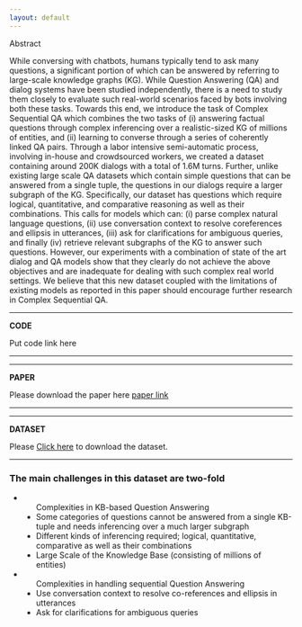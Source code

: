 ```yaml
---
layout: default
---
```



<div class="panel panel-default">
  <div class="panel-heading">Abstract</div>
<div class="panel-body">

  While conversing with chatbots, humans typically tend to ask many questions, a significant portion of which can be answered by referring to large-scale knowledge graphs (KG). While Question Answering (QA) and dialog systems have been studied independently, there is a need to study them closely to evaluate such real-world scenarios faced by bots involving both these tasks. Towards this end, we introduce the task of Complex Sequential QA which combines the two tasks of (i) answering factual questions through complex inferencing over a realistic-sized KG of millions of entities, and (ii) learning to converse through a series of coherently linked QA pairs. Through a labor intensive semi-automatic process, involving in-house and crowdsourced workers, we created a dataset containing around 200K dialogs with a total of 1.6M turns. Further, unlike existing large scale QA datasets which contain simple questions that can be answered from a single tuple, the questions in our dialogs require a larger subgraph of the KG. Specifically, our dataset has questions which require logical, quantitative, and comparative reasoning as well as their combinations. This calls for models which can: (i) parse complex natural language questions, (ii) use conversation context to resolve coreferences and ellipsis in utterances, (iii) ask for clarifications for ambiguous queries, and finally (iv) retrieve relevant subgraphs of the KG to answer such questions. However, our experiments with a combination of state of the art dialog and QA models show that they clearly do not achieve the above objectives and are inadequate for dealing with such complex real world settings. We believe that this new dataset coupled with the limitations of existing models as reported in this paper should encourage further research in Complex Sequential QA.
</div>
</div>

---
**CODE**
<div class='row section highlight'>
  <div class='col-xs-10 col-xs-offset-1'>
Put code link here
  </div>
</div>

---
---
**PAPER**

<!-- Put paper arxiv link here -->
Please download the paper here [paper link](paper.pdf)

---
---
**DATASET**

Please [Click here]({{site.baseurl}}/download/) to download the dataset.

---
### The main challenges in this dataset are two-fold
<ul style="list-style-type:disc">
<li> <ul style="list-style-type:disc"> Complexities in KB-based Question Answering 
        <li>Some categories of questions cannot be answered from a single KB-tuple and needs inferencing over a much larger subgraph</li>
	<li>Different kinds of inferencing required; logical, quantitative, comparative as well as their combinations</li>
	<li>Large Scale of the Knowledge Base (consisting of millions of entities)</li>
	</ul>
</li>	
<li> <ul style="list-style-type:disc"> Complexities in handling sequential Question Answering
	<li>Use conversation context to resolve co-references and ellipsis in utterances</li>
 	<li>Ask for clarifications for ambiguous queries</li>
	</ul>
</li>
</ul>	



